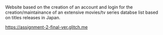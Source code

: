 Website based on the creation of an account and login for the creation/maintainance of an extensive movies/tv series databse list based on titles releases in Japan.

https://assignment-2-final-ver.glitch.me

